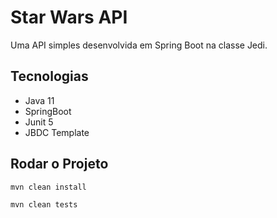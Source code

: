 # Star Wars API
Uma API simples desenvolvida em Spring Boot na classe Jedi.

## Tecnologias
- Java 11
- SpringBoot
- Junit 5
- JBDC Template

## Rodar o Projeto
``` mvn clean install ```

``` mvn clean tests ```
